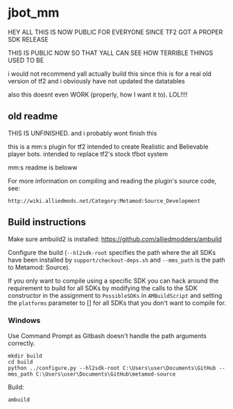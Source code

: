 # jbot_mm

HEY ALL THIS IS NOW PUBLIC FOR EVERYONE SINCE TF2 GOT A PROPER SDK RELEASE

THIS IS PUBLIC NOW SO THAT YALL CAN SEE HOW TERRIBLE THINGS USED TO BE

i would not recommend yall actually build this since this is for a real old version of tf2 and i obviously have not updated the datatables

also this doesnt even WORK (properly, how I want it to). LOL!!!!

old readme
------

THIS IS UNFINISHED. and i probably wont finish this

this is a mm:s plugin for tf2 intended to create Realistic and Believable player bots. intended to replace tf2's stock tfbot system


mm:s readme is beloww

For more information on compiling and reading the plugin's source code, see:

	http://wiki.alliedmods.net/Category:Metamod:Source_Development

Build instructions
------------------

Make sure ambuild2 is installed: https://github.com/alliedmodders/ambuild

Configure the build (`--hl2sdk-root` specifies the path where the all SDKs have been installed by `support/checkout-deps.sh` and `--mms_path` is the path to Metamod: Source).

If you only want to compile using a specific SDK you can hack around the requirement to build for all SDKs by modifying the calls to the SDK constructor in the assignment to `PossibleSDKs` in `AMBuildScript` and setting the `platforms` parameter to \[\] for all SDKs that you don't want to compile for.

### Windows

Use Command Prompt as Gitbash doesn't handle the path arguments correctly.

```
mkdir build
cd build
python ../configure.py --hl2sdk-root C:\Users\user\Documents\GitHub --mms_path C:\Users\user\Documents\GitHub\metamod-source
```

Build:
```
ambuild
```
